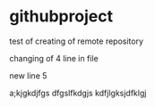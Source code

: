 # githubproject
test of creating of remote repository

changing of 4 line in file

new line 5

a;kjgkdjfgs
dfgslfkdgjs
kdfjlgksjdfklgj
